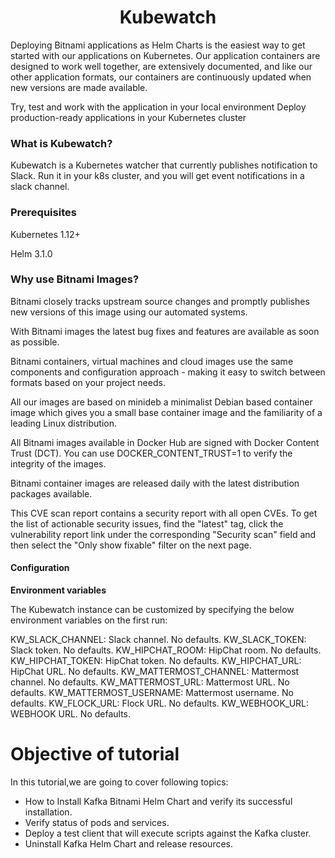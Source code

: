 <h1 align="center">Kubewatch</h1>


Deploying Bitnami applications as Helm Charts is the easiest way to get started with our applications on Kubernetes. Our application containers are designed to work well together, are extensively documented, and like our other application formats, our containers are continuously updated when new versions are made available.

 Try, test and work with the application in your local environment
 Deploy production-ready applications in your Kubernetes cluster
 
 ### What is Kubewatch?
 
 Kubewatch is a Kubernetes watcher that currently publishes notification to Slack. Run it in your k8s cluster, and you will get event notifications in a slack channel.
 
 
 
 
### Prerequisites
Kubernetes 1.12+

Helm 3.1.0

### Why use Bitnami Images?

Bitnami closely tracks upstream source changes and promptly publishes new versions of this image using our automated systems.

With Bitnami images the latest bug fixes and features are available as soon as possible.

Bitnami containers, virtual machines and cloud images use the same components and configuration approach - making it easy to switch between formats based on your project needs.

All our images are based on minideb a minimalist Debian based container image which gives you a small base container image and the familiarity of a leading Linux distribution.

All Bitnami images available in Docker Hub are signed with Docker Content Trust (DCT). You can use DOCKER_CONTENT_TRUST=1 to verify the integrity of the images.

Bitnami container images are released daily with the latest distribution packages available.

This CVE scan report contains a security report with all open CVEs. To get the list of actionable security issues, find the "latest" tag, click the vulnerability report link under the corresponding "Security scan" field and then select the "Only show fixable" filter on the next page.


#### Configuration


**Environment variables**

The Kubewatch instance can be customized by specifying the below environment variables on the first run:

KW_SLACK_CHANNEL: Slack channel. No defaults.
KW_SLACK_TOKEN: Slack token. No defaults.
KW_HIPCHAT_ROOM: HipChat room. No defaults.
KW_HIPCHAT_TOKEN: HipChat token. No defaults.
KW_HIPCHAT_URL: HipChat URL. No defaults.
KW_MATTERMOST_CHANNEL: Mattermost channel. No defaults.
KW_MATTERMOST_URL: Mattermost URL. No defaults.
KW_MATTERMOST_USERNAME: Mattermost username. No defaults.
KW_FLOCK_URL: Flock URL. No defaults.
KW_WEBHOOK_URL: WEBHOOK URL. No defaults.


# Objective of tutorial

In this tutorial,we are going to cover following topics:

- How to Install Kafka Bitnami Helm Chart and verify its successful installation.
- Verify status of pods and services. 
- Deploy a test client that will execute scripts against the Kafka cluster.
- Uninstall Kafka Helm Chart and release resources.





